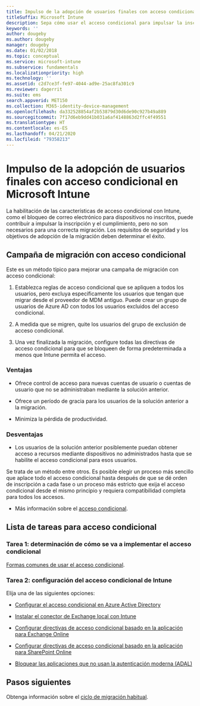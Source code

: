 ```yaml
---
title: Impulso de la adopción de usuarios finales con acceso condicional
titleSuffix: Microsoft Intune
description: Sepa cómo usar el acceso condicional para impulsar la inscripción de Microsoft Intune.
keywords: ''
author: dougeby
ms.author: dougeby
manager: dougeby
ms.date: 01/02/2018
ms.topic: conceptual
ms.service: microsoft-intune
ms.subservice: fundamentals
ms.localizationpriority: high
ms.technology: ''
ms.assetid: c2d7ce3f-fe97-4044-ad9e-25ac8fa301c9
ms.reviewer: dagerrit
ms.suite: ems
search.appverid: MET150
ms.collection: M365-identity-device-management
ms.openlocfilehash: da332528854af2b53879d30d6de90c927b49a889
ms.sourcegitcommit: 7f17d6eb9dd41b031a6af4148863d2ffc4f49551
ms.translationtype: HT
ms.contentlocale: es-ES
ms.lasthandoff: 04/21/2020
ms.locfileid: "79358213"
---
```

# <a name="drive-end-user-adoption-with-conditional-access-in-microsoft-intune"></a>Impulso de la adopción de usuarios finales con acceso condicional en Microsoft Intune

La habilitación de las características de acceso condicional con Intune, como el bloqueo de correo electrónico para dispositivos no inscritos, puede contribuir a impulsar la inscripción y el cumplimiento, pero no son necesarios para una correcta migración. Los requisitos de seguridad y los objetivos de adopción de la migración deben determinar el éxito.

## <a name="migration-campaign-with-conditional-access"></a>Campaña de migración con acceso condicional

Este es un método típico para mejorar una campaña de migración con acceso condicional:

1. Establezca reglas de acceso condicional que se apliquen a todos los usuarios, pero excluya específicamente los usuarios que tengan que migrar desde el proveedor de MDM antiguo. Puede crear un grupo de usuarios de Azure AD con todos los usuarios excluidos del acceso condicional.

2. A medida que se migren, quite los usuarios del grupo de exclusión de acceso condicional.

3. Una vez finalizada la migración, configure todas las directivas de acceso condicional para que se bloqueen de forma predeterminada a menos que Intune permita el acceso.

### <a name="advantages"></a>Ventajas

- Ofrece control de acceso para nuevas cuentas de usuario o cuentas de usuario que no se administraban mediante la solución anterior.

- Ofrece un período de gracia para los usuarios de la solución anterior a la migración.

- Minimiza la pérdida de productividad.

### <a name="disadvantages"></a>Desventajas

- Los usuarios de la solución anterior posiblemente puedan obtener acceso a recursos mediante dispositivos no administrados hasta que se habilite el acceso condicional para esos usuarios.


Se trata de un método entre otros. Es posible elegir un proceso más sencillo que aplace todo el acceso condicional hasta después de que se dé orden de inscripción a cada fase o un proceso más estricto que exija el acceso condicional desde el mismo principio y requiera compatibilidad completa para todos los accesos.

- Más información sobre el [acceso condicional](../protect/conditional-access.md).

## <a name="task-list-for-conditional-access"></a>Lista de tareas para acceso condicional

### <a name="task-1-decide-how-you-are-going-to-implement-conditional-access"></a>Tarea 1: determinación de cómo se va a implementar el acceso condicional

[Formas comunes de usar el acceso condicional](../protect/conditional-access-intune-common-ways-use.md).

### <a name="task-2-set-up-intune-conditional-access"></a>Tarea 2: configuración del acceso condicional de Intune

Elija una de las siguientes opciones:

- [Configurar el acceso condicional en Azure Active Directory](https://docs.microsoft.com/azure/active-directory/active-directory-conditional-access-azure-portal)

- [Instalar el conector de Exchange local con Intune](../protect/exchange-connector-install.md)

- [Configurar directivas de acceso condicional basado en la aplicación para Exchange Online](../protect/app-based-conditional-access-intune-create.md)

- [Configurar directivas de acceso condicional basado en la aplicación para SharePoint Online](../protect/app-based-conditional-access-intune-create.md)

- [Bloquear las aplicaciones que no usan la autenticación moderna (ADAL)](../protect/app-modern-authentication-block.md)

## <a name="next-steps"></a>Pasos siguientes

Obtenga información sobre el [ciclo de migración habitual](migration-guide-cycle.md).
